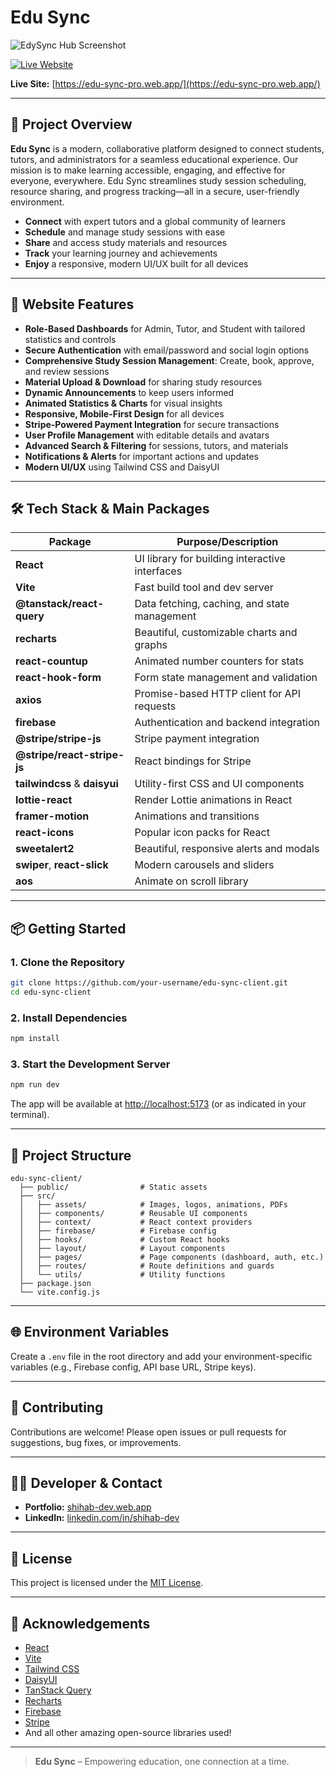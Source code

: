 # Edu Sync
![EdySync Hub Screenshot](https://i.ibb.co/Kp3bghpR/edu-sync.png)


[![Live Website](https://img.shields.io/badge/Live%20Demo-edu--sync--pro.web.app-brightgreen?style=for-the-badge&logo=google-chrome)](https://edu-sync-pro.web.app/)

**Live Site:** [https://edu-sync-pro.web.app/](https://edu-sync-pro.web.app/)

---

## 🚀 Project Overview

**Edu Sync** is a modern, collaborative platform designed to connect students, tutors, and administrators for a seamless educational experience. Our mission is to make learning accessible, engaging, and effective for everyone, everywhere. Edu Sync streamlines study session scheduling, resource sharing, and progress tracking—all in a secure, user-friendly environment.

- **Connect** with expert tutors and a global community of learners
- **Schedule** and manage study sessions with ease
- **Share** and access study materials and resources
- **Track** your learning journey and achievements
- **Enjoy** a responsive, modern UI/UX built for all devices

---

## 🌟 Website Features

- **Role-Based Dashboards** for Admin, Tutor, and Student with tailored statistics and controls
- **Secure Authentication** with email/password and social login options
- **Comprehensive Study Session Management**: Create, book, approve, and review sessions
- **Material Upload & Download** for sharing study resources
- **Dynamic Announcements** to keep users informed
- **Animated Statistics & Charts** for visual insights
- **Responsive, Mobile-First Design** for all devices
- **Stripe-Powered Payment Integration** for secure transactions
- **User Profile Management** with editable details and avatars
- **Advanced Search & Filtering** for sessions, tutors, and materials
- **Notifications & Alerts** for important actions and updates
- **Modern UI/UX** using Tailwind CSS and DaisyUI

---

## 🛠️ Tech Stack & Main Packages

| Package                        | Purpose/Description                                 |
| ------------------------------ | --------------------------------------------------- |
| **React**                      | UI library for building interactive interfaces      |
| **Vite**                       | Fast build tool and dev server                      |
| **@tanstack/react-query**      | Data fetching, caching, and state management        |
| **recharts**                   | Beautiful, customizable charts and graphs           |
| **react-countup**              | Animated number counters for stats                  |
| **react-hook-form**            | Form state management and validation                |
| **axios**                      | Promise-based HTTP client for API requests          |
| **firebase**                   | Authentication and backend integration              |
| **@stripe/stripe-js**          | Stripe payment integration                         |
| **@stripe/react-stripe-js**    | React bindings for Stripe                          |
| **tailwindcss** & **daisyui**  | Utility-first CSS and UI components                 |
| **lottie-react**               | Render Lottie animations in React                   |
| **framer-motion**              | Animations and transitions                          |
| **react-icons**                | Popular icon packs for React                        |
| **sweetalert2**                | Beautiful, responsive alerts and modals             |
| **swiper**, **react-slick**    | Modern carousels and sliders                        |
| **aos**                        | Animate on scroll library                           |

---

## 📦 Getting Started

### 1. Clone the Repository

```bash
git clone https://github.com/your-username/edu-sync-client.git
cd edu-sync-client
```

### 2. Install Dependencies

```bash
npm install
```

### 3. Start the Development Server

```bash
npm run dev
```

The app will be available at [http://localhost:5173](http://localhost:5173) (or as indicated in your terminal).

---

## 📁 Project Structure

```
edu-sync-client/
  ├── public/                # Static assets
  ├── src/
  │   ├── assets/            # Images, logos, animations, PDFs
  │   ├── components/        # Reusable UI components
  │   ├── context/           # React context providers
  │   ├── firebase/          # Firebase config
  │   ├── hooks/             # Custom React hooks
  │   ├── layout/            # Layout components
  │   ├── pages/             # Page components (dashboard, auth, etc.)
  │   ├── routes/            # Route definitions and guards
  │   └── utils/             # Utility functions
  ├── package.json
  └── vite.config.js
```

---

## 🌐 Environment Variables

Create a `.env` file in the root directory and add your environment-specific variables (e.g., Firebase config, API base URL, Stripe keys).

---

## 🤝 Contributing

Contributions are welcome! Please open issues or pull requests for suggestions, bug fixes, or improvements.

---

## 👨‍💻 Developer & Contact

- **Portfolio:** [shihab-dev.web.app](https://shihab-dev.web.app/)
- **LinkedIn:** [linkedin.com/in/shihab-dev](https://www.linkedin.com/in/shihab-dev/)

---

## 📄 License

This project is licensed under the [MIT License](LICENSE).

---

## 🙏 Acknowledgements

- [React](https://react.dev/)
- [Vite](https://vitejs.dev/)
- [Tailwind CSS](https://tailwindcss.com/)
- [DaisyUI](https://daisyui.com/)
- [TanStack Query](https://tanstack.com/query/latest)
- [Recharts](https://recharts.org/)
- [Firebase](https://firebase.google.com/)
- [Stripe](https://stripe.com/)
- And all other amazing open-source libraries used!

---

> **Edu Sync** – Empowering education, one connection at a time.
